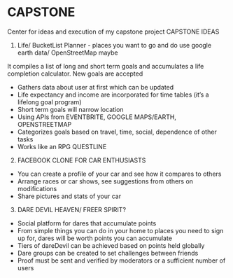 # CAPSTONE
Center for ideas and execution of my capstone project
CAPSTONE IDEAS

1. Life/ BucketList Planner - places you want to go and do use google earth data/ OpenStreetMap maybe

It compiles a list of long and short term goals and accumulates a life completion calculator. New goals are accepted 

- Gathers data about user at first which can be updated
- Life expectancy and income are incorporated for time tables (it’s a lifelong goal program)
- Short term goals will narrow location
- Using APIs from EVENTBRITE, GOOGLE MAPS/EARTH, OPENSTREETMAP
- Categorizes goals based on travel, time, social, dependence of other tasks
- Works like an RPG QUESTLINE

2. FACEBOOK CLONE FOR CAR ENTHUSIASTS
- You can create a profile of your car and see how it compares to others
- Arrange races or car shows, see suggestions from others on modifications
- Share pictures and stats of your car

3. DARE DEVIL HEAVEN/ FREER SPIRIT?
- Social platform for dares that accumulate points
- From simple things you can do in your home to places you need to sign up for, dares will be worth points you can accumulate
- Tiers of dareDevil can be achieved based on points held globally 
- Dare groups can be created to set challenges between friends
- Proof must be sent and verified by moderators or a sufficient number of users
